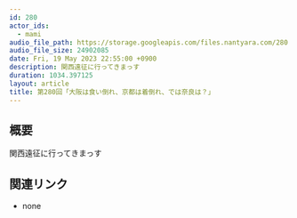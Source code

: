 ```yaml
---
id: 280
actor_ids:
  - mami
audio_file_path: https://storage.googleapis.com/files.nantyara.com/280.mp3
audio_file_size: 24902085
date: Fri, 19 May 2023 22:55:00 +0900
description: 関西遠征に行ってきまっす
duration: 1034.397125
layout: article
title: 第280回「大阪は食い倒れ、京都は着倒れ、では奈良は？」
---
```

## 概要

関西遠征に行ってきまっす

## 関連リンク

* none
